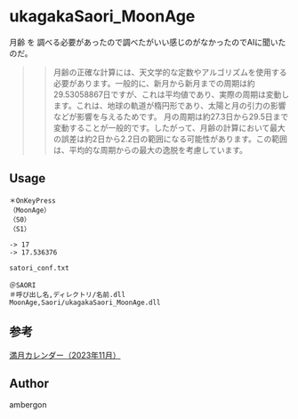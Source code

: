 # ukagakaSaori_MoonAge


月齢 を 調べる必要があったので調べたがいい感じのがなかったのでAIに聞いたのだ。

>>月齢の正確な計算には、天文学的な定数やアルゴリズムを使用する必要があります。一般的に、新月から新月までの周期は約29.53058867日ですが、これは平均値であり、実際の周期は変動します。これは、地球の軌道が楕円形であり、太陽と月の引力の影響などが影響を与えるためです。
>>月の周期は約27.3日から29.5日まで変動することが一般的です。したがって、月齢の計算において最大の誤差は約2日から2.2日の範囲になる可能性があります。この範囲は、平均的な周期からの最大の逸脱を考慮しています。


## Usage
```
＊OnKeyPress
（MoonAge）
（S0）
（S1）

-> 17
-> 17.536376
```
`satori_conf.txt`
```
＠SAORI
＃呼び出し名,ディレクトリ/名前.dll
MoonAge,Saori/ukagakaSaori_MoonAge.dll
```


## 参考
[満月カレンダー（2023年11月）](https://www.arachne.jp/onlinecalendar/mangetsu/2023/11/)


## Author
ambergon



